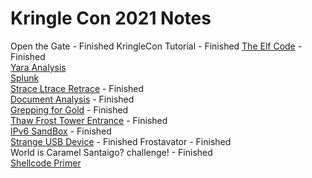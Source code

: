 # Kringle Con 2021 Notes

Open the Gate - Finished
KringleCon Tutorial - Finished
[The Elf Code](TheElfCode/TheElfCode.md) - Finished  
[Yara Analysis](YaraAnalysis/YaraAnalysisNotes.md)  
[Splunk](Splunk/SplunkNotes.md)  
[Strace Ltrace Retrace](StraceLtraceRetrace/StraceNotes.md) - Finished  
[Document Analysis](ExifTool/ExifToolNotes.md) - Finished  
[Grepping for Gold](BigScan/BigScanNotes.md) - Finished  
[Thaw Frost Tower Entrance](FrostDoor/FrostDoorNotes.md) - Finished  
[IPv6 SandBox](IPv6/IPv6Notes.md) - Finished  
[Strange USB Device](RubberDucky/RubberDuckyNotes.md) - Finished
Frostavator - Finished  
World is Caramel Santaigo? challenge! - Finished  
[Shellcode Primer](ShellCodePrimer/ShellCodePrimer.md)  
